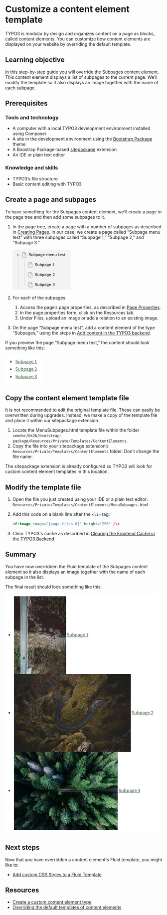 # Customize a content element template

<!-- #TYPO3v13 #Beginner #ContentElements #Frontend #Templating @mabolek -->

TYPO3 is modular by design and organizes content on a page as blocks, called content elements. You can customize how content elements are displayed on your website by overriding the default template.

## Learning objective

In this step-by-step guide you will override the Subpages content element. This content element displays a list of subpages to the current page. We’ll modify the template so it also displays an image together with the name of each subpage.

## Prerequisites

### Tools and technology

* A computer with a local TYPO3 development environment installed using Composer
* A site in the development environment using the [Bootstrap Package](https://www.bootstrap-package.com) theme
* A Boostrap Package-based [sitepackage](https://docs.typo3.org/permalink/t3sitepackage:start) extension
* An IDE or plain text editor

### Knowledge and skills

* TYPO3’s file structure
* Basic content editing with TYPO3

## Create a page and subpages

To have something for the Subpages content element, we’ll create a page in the page tree and then add some subpages to it.

1. In the page tree, create a page with a number of subpages as described in [Creating Pages](https://docs.typo3.org/permalink/t3editors:pages-creating). In our case, we create a page called “Subpage menu test” with three subpages called “Subpage 1,” “Subpage 2,” and “Subpage 3.”

    ![TYPO3 page tree with parent page "Subpage menu test" and subpages named "Subpage 1," "Subpage 2," and "Subpage 3"](Images/CustomizeAContentElementTemplate/PagesInPageTree.png)

2. For each of the subpages
    1. Access the page’s page properties, as described in [Page Properties](https://docs.typo3.org/permalink/t3editors:pages-properties).
    2. In the page properties form, click on the Resources tab.
    3. Under Files, upload an image or add a relation to an existing image.
3. On the page “Subpage menu test”, add a content element of the type “Subpages,” using the steps in [Add content in the TYPO3 backend](https://docs.typo3.org/permalink/t3sitepackage:cm-typo3-backend-add-content).

If you preview the page “Subpage menu test,” the content should look something like this:

![Bullet list of linked items named "Subpage 1," "Subpage 2," and "Subpage 3"](Images/CustomizeAContentElementTemplate/Initial.png)

## Copy the content element template file

It is not recommended to edit the original template file. These can easily be overwritten during upgrades. Instead, we make a copy of the template file and place it within our sitepackage extension.

1. Locate the MenuSubpages.html template file within the folder `vendor/bk2k/bootstrap-package/Resources/Private/Templates/ContentElements`.
2. Copy the file into your sitepackage extension’s `Resources/Private/Templates/ContentElements` folder. Don’t change the file name.

The sitepackage extension is already configured so TYPO3 will look for custom content element templates in this location.

## Modify the template file

1. Open the file you just created using your IDE or a plain text editor: `Resources/Private/Templates/ContentElements/MenuSubpages.html`
2. Add this code on a blank line after the `<li>` tag:

    ```html
    <f:image image="{page.files.0}" height="250" /\>
    ```

3. Clear TYPO3's cache as described in [Clearing the Frontend Cache in the TYPO3 Backend](ClearingTheFrontendCacheInTheTypo3Backend.md)

## Summary

You have now overridden the Fluid template of the Subpages content element so it also displays an image together with the name of each subpage in the list.

The final result should look something like this:

![Bullet list of linked items "Subpage 1," "Subpage 2," and "Subpage 3". Each item has an image to the left of the text.](Images/CustomizeAContentElementTemplate/Result.png)

## Next steps

Now that you have overridden a content element's Fluid template, you might like to:

* [Add custom CSS Styles to a Fluid Template](AddCustomCssStylesToAFluidTemplate.md)

## Resources

* [Create a custom content element type](https://docs.typo3.org/permalink/t3coreapi:adding-your-own-content-elements)
* [Overriding the default templates of content elements](https://docs.typo3.org/permalink/t3sitepackage:content-element-rendering)
